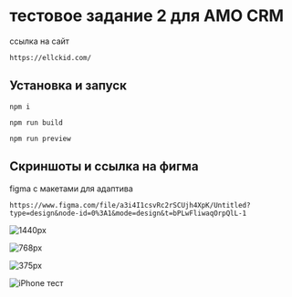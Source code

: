 # тестовое задание 2 для AMO CRM

ссылка на сайт 
```
https://ellckid.com/
```

## Установка и запуск

```
npm i
```

```
npm run build
```

```
npm run preview
```

## Скриншоты и ссылка на фигма

figma с макетами для адаптива
```
https://www.figma.com/file/a3i4I1csvRc2rSCUjh4XpK/Untitled?type=design&node-id=0%3A1&mode=design&t=bPLwFliwaqOrpQlL-1
```

![1440px](/screenshots/1440p.png)

![768px](/screenshots/768p.png)

![375px](/screenshots/375px.png)

![iPhone тест](/screenshots/iphone.jpg)
